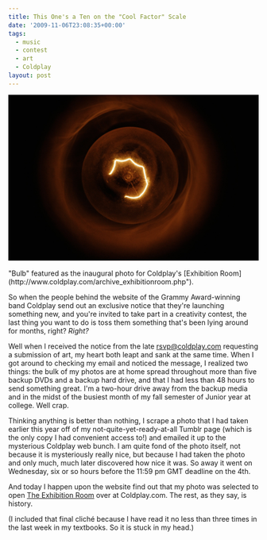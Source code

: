 ```yaml
---
title: This One's a Ten on the "Cool Factor" Scale
date: '2009-11-06T23:08:35+00:00'
tags:
  - music
  - contest
  - art
  - Coldplay
layout: post
---
```


<img class="splash" src="/assets/img/2009-11-06-this-ones-a-ten-on-the-cool-factor-scale/bulb.jpg" alt="Bulb"/>

<div class="panel">
  <p>"Bulb" featured as the inaugural photo for Coldplay's [Exhibition Room](http://www.coldplay.com/archive_exhibitionroom.php").</p>
</div>

So when the people behind the website of the Grammy Award-winning band Coldplay send out an exclusive notice that they're launching something new, and you're invited to take part in a creativity contest, the last thing you want to do is toss them something that's been lying around for months, right? *Right?*

<!-- e -->
<span id="more"></span>

Well when I received the notice from the late rsvp@coldplay.com requesting a submission of art, my heart both leapt and sank at the same time. When I got around to checking my email and noticed the message, I realized two things: the bulk of my photos are at home spread throughout more than five backup DVDs and a backup hard drive, and that I had less than 48 hours to send something great. I'm a two-hour drive away from the backup media and in the midst of the busiest month of my fall semester of Junior year at college. Well crap.

Thinking anything is better than nothing, I scrape a photo that I had taken earlier this year off of my not-quite-yet-ready-at-all Tumblr page (which is the only copy I had convenient access to!) and emailed it up to the mysterious Coldplay web bunch. I am quite fond of the photo itself, not because it is mysteriously really nice, but because I had taken the photo and only much, much later discovered how nice it was. So away it went on Wednesday, six or so hours before the 11:59 pm GMT deadline on the 4th.

And today I happen upon the website find out that my photo was selected to open [The Exhibition Room](http://coldplay.com/newsdetail.php?id=547&amp;page=0) over at Coldplay.com. The rest, as they say, is history.

(I included that final clich&eacute; because I have read it no less than three times in the last week in my textbooks. So it is stuck in my head.)
